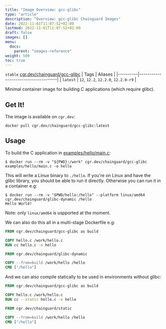 ```yaml
---
title: "Image Overview: gcc-glibc"
type: "article"
description: "Overview: gcc-glibc Chainguard Images"
date: 2022-11-01T11:07:52+02:00
lastmod: 2022-11-01T11:07:52+02:00
draft: false
images: []
menu:
  docs:
    parent: "images-reference"
weight: 500
toc: true
---
```


`stable` [cgr.dev/chainguard/gcc-glibc](https://github.com/chainguard-images/images/tree/main/images/gcc-glibc)
| Tags     | Aliases                             |
|----------|-------------------------------------|
| `latest` | `12`, `12.2`, `12.2.0`, `12.2.0-r9` |



Minimal container image for building C applications (which require glibc).

## Get It!

The image is available on `cgr.dev`:

```
docker pull cgr.dev/chainguard/gcc-glibc:latest
```

## Usage

To build the C application in [examples/hello/main.c](examples/hello/main.c):

```
$ docker run --rm -v "${PWD}:/work" cgr.dev/chainguard/gcc-glibc examples/hello/main.c -o hello
```

This will write a Linux binary to `./hello`. If you're on Linux and have the glibc library, you
should be able to run it directly. Otherwise you can run it in a container e.g:

```
$ docker run --rm -v "$PWD/hello:/hello" --platform linux/amd64 cgr.dev/chainguard/glibc-dynamic /hello
Hello World!
```

Note: only `linux/amd64` is uspported at the moment.

We can also do this all in a multi-stage Dockerfile e.g:

```Dockerfile
FROM cgr.dev/chainguard/gcc-glibc as build

COPY hello.c /work/hello.c
RUN cc hello.c -o hello

FROM cgr.dev/chainguard/glibc-dynamic

COPY --from=build /work/hello /hello
CMD ["/hello"]
```

And we can also compile statically to be used in environments without glibc:


```Dockerfile
FROM cgr.dev/chainguard/gcc-glibc as build

COPY hello.c /work/hello.c
RUN cc --static hello.c -o hello

FROM cgr.dev/chainguard/static

COPY --from=build /work/hello /hello
CMD ["/hello"]
```
